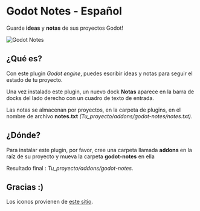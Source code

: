 # Godot Notes - Español

Guarde **ideas** y **notas** de sus proyectos Godot!

![Godot Notes](./capture.png)

## ¿Qué es?

Con este plugin *Godot engine*, puedes escribir ideas y notas para seguir el estado de tu proyecto.

Una vez instalado este plugin, un nuevo dock **Notas** aparece en la barra de docks del lado derecho con un cuadro de texto de entrada.

Las notas se almacenan por proyectos, en la carpeta de plugins, en el nombre de archivo **notes.txt** *(Tu_proyecto/addons/godot-notes/notes.txt)*.


## ¿Dónde?

Para instalar este plugin, por favor, cree una carpeta llamada **addons** en la raíz de su proyecto y mueva la carpeta **godot-notes** en ella

Resultado final : *Tu_proyecto/addons/godot-notes*.


## Gracias :)

Los iconos provienen de [este sitio](https://icons8.com/).
